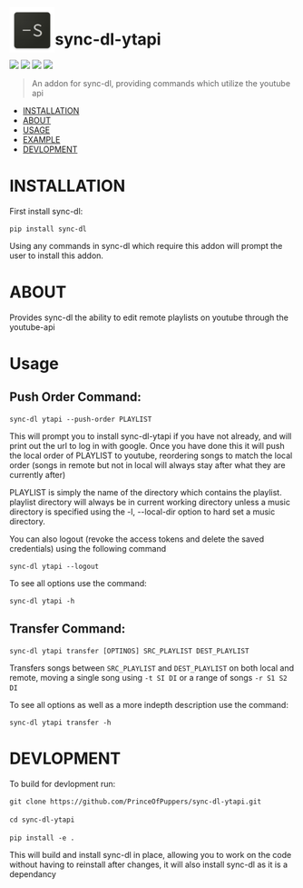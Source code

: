 <img align="left" width="80" height="80" src="https://raw.githubusercontent.com/PrinceOfPuppers/sync-dl/main/icon.png">

# sync-dl-ytapi
<p>
<img src="https://img.shields.io/pypi/dm/sync-dl-ytapi">
<img src="https://img.shields.io/pypi/l/sync-dl-ytapi">
<img src="https://img.shields.io/pypi/v/sync-dl-ytapi">
<img src="https://img.shields.io/badge/python-%E2%89%A53.6-blue">

</p>


> An addon for sync-dl, providing commands which utilize the youtube api
- [INSTALLATION](#INSTALLATION)
- [ABOUT](#ABOUT)
- [USAGE](#USAGE)
- [EXAMPLE](#EXAMPLE)
- [DEVLOPMENT](#DEVLOPMENT)

# INSTALLATION
First install sync-dl:
```
pip install sync-dl
```
Using any commands in sync-dl which require this addon will prompt the user to install this addon.


# ABOUT
Provides sync-dl the ability to edit remote playlists on youtube through the youtube-api


# Usage
## Push Order Command:
```
sync-dl ytapi --push-order PLAYLIST
```
This will prompt you to install sync-dl-ytapi if you have not already, and will
print out the url to log in with google. Once you have done this it will
push the local order of PLAYLIST to youtube, reordering songs to match the local order (songs in remote but not in local will always stay after what they are currently after)

PLAYLIST is simply the name of the directory which contains the playlist. playlist directory will always be in current working directory unless a music directory is specified using the -l, --local-dir option to hard set a music directory.

You can also logout (revoke the access tokens and delete the saved credentials) using
the following command
```
sync-dl ytapi --logout
```

To see all options use the command:
```
sync-dl ytapi -h
```

## Transfer Command:
```
sync-dl ytapi transfer [OPTINOS] SRC_PLAYLIST DEST_PLAYLIST
```
Transfers songs between `SRC_PLAYLIST` and `DEST_PLAYLIST` on both local and remote, moving a single song using `-t SI DI` or a range of songs `-r S1 S2 DI`

To see all options as well as a more indepth description use the command:
```
sync-dl ytapi transfer -h
```

# DEVLOPMENT
To build for devlopment run:
```
git clone https://github.com/PrinceOfPuppers/sync-dl-ytapi.git

cd sync-dl-ytapi

pip install -e .
```
This will build and install sync-dl in place, allowing you to work on the code without having to reinstall after changes, it will also install sync-dl as it is a dependancy
